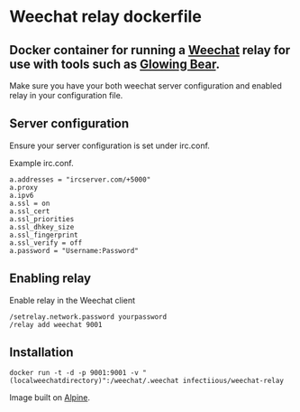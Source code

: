 # Weechat relay dockerfile
## Docker container for running a [Weechat](https://github.com/weechat/weechat) relay for use with tools such as [Glowing Bear](https://github.com/glowing-bear/glowing-bear).

Make sure you have your both weechat server configuration and enabled relay in your configuration file. 

## Server configuration

Ensure your server configuration is set under irc.conf. 

Example irc.conf.
```
a.addresses = "ircserver.com/+5000"
a.proxy
a.ipv6
a.ssl = on
a.ssl_cert
a.ssl_priorities
a.ssl_dhkey_size
a.ssl_fingerprint
a.ssl_verify = off
a.password = "Username:Password"
```

## Enabling relay

Enable relay in the Weechat client
```
/setrelay.network.password yourpassword
/relay add weechat 9001
```

## Installation

```docker run -t -d -p 9001:9001 -v "(localweechatdirectory)":/weechat/.weechat infectiious/weechat-relay```


Image built on [Alpine](https://alpinelinux.org/).
